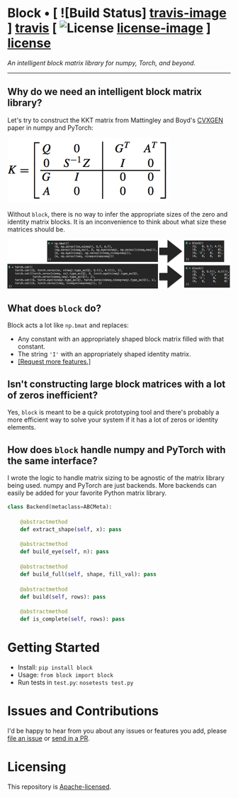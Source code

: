 # Block • [ ![Build Status] [travis-image] ] [travis] [ ![License] [license-image] ] [license]

*An intelligent block matrix library for numpy, Torch, and beyond.*

[travis-image]: https://travis-ci.org/bamos/block.png?branch=master
[travis]: http://travis-ci.org/bamos/block

[license-image]: http://img.shields.io/badge/license-Apache--2-blue.svg?style=flat
[license]: LICENSE

---

## Why do we need an intelligent block matrix library?

Let's try to construct the KKT matrix from Mattingley and Boyd's
[CVXGEN](http://stanford.edu/~boyd/papers/pdf/code_gen_impl.pdf)
paper in numpy and PyTorch:

![](images/cvxgen-K.png)

Without `block`, there is no way to infer the appropriate sizes of
the zero and identity matrix blocks.
It is an inconvenience to think about what size these
matrices should be.

![](images/example.png)

## What does `block` do?

Block acts a lot like `np.bmat` and replaces:

+ Any constant with an appropriately shaped block matrix
  filled with that constant.
+ The string `'I'` with an appropriately shaped identity matrix.
+ [[Request more features.]](https://github.com/bamos/block/issues)


## Isn't constructing large block matrices with a lot of zeros inefficient?

Yes, `block` is meant to be a quick prototyping tool and
there's probably a more efficient way to solve your system
if it has a lot of zeros or identity elements.

## How does `block` handle numpy and PyTorch with the same interface?

I wrote the logic to handle matrix sizing to be agnostic
of the matrix library being used.
numpy and PyTorch are just backends.
More backends can easily be added for your favorite
Python matrix library.

```Python
class Backend(metaclass=ABCMeta):

    @abstractmethod
    def extract_shape(self, x): pass

    @abstractmethod
    def build_eye(self, n): pass

    @abstractmethod
    def build_full(self, shape, fill_val): pass

    @abstractmethod
    def build(self, rows): pass

    @abstractmethod
    def is_complete(self, rows): pass
```

# Getting Started

+ Install: `pip install block`
+ Usage: `from block import block`
+ Run tests in `test.py`: `nosetests test.py`

# Issues and Contributions

I'd be happy to hear from you about any issues or features you
add, please [file an issue](https://github.com/bamos/block/issues)
or [send in a PR](https://github.com/bamos/block/pulls).

# Licensing

This repository is
[Apache-licensed](https://github.com/bamos/block/blob/master/LICENSE).
